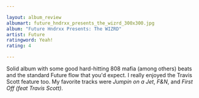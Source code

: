 ```yaml
---

layout: album_review
albumart: future_hndrxx_presents_the_wizrd_300x300.jpg
album: "Future Hndrxx Presents: The WIZRD"
artist: Future
ratingword: Yeah!
rating: 4

---
```


Solid album with some good hard-hitting 808 mafia (among others) beats and the standard Future flow that you'd expect. I really enjoyed the Travis Scott feature too. My favorite tracks were *Jumpin on a Jet*, *F&amp;N*, and *First Off (feat Travis Scott)*.

